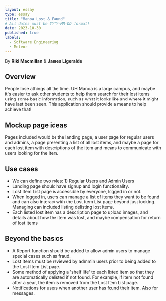 ```yaml
---
layout: essay
type: essay
title: "Manoa Lost & Found"
# All dates must be YYYY-MM-DD format!
date: 2023-10-30
published: true
labels:
  - Software Engineering
  - Meteor
---
```

By <strong>Riki Macmillan</strong> & <b>James Ligeralde</b>

## Overview

People lose athings all the time. UH Manoa is a large campus, and maybe it's easier to ask other students to help them search for their lost items using some basic information, such as what it looks like and where it might have last been seen. This application should provide a means to help achieve that!

## Mockup page ideas

Pages included would be the landing page, a user page for regular users and admins, a page presenting a list of all lost items, and maybe a page for each lost item with descriptions of the item and means to communicate with users looking for the item.

## Use cases

<ul>
<li>We can define two roles: 1) Regular Users and Admin Users</li>
<li>Landing page should have signup and login functionality.</li>
<li>Lost Item List page is accessible by everyone, logged in or not.</li>
<li>When logged in, users can manage a list of items they want to be found and can also interact with the Lost Item List page beyond just looking. Managing can included listing delisting lost items.</li>
<li>Each listed lost item has a description page to upload images, and details about how the item was lost, and maybe compensation for return of lost items</li>
</ul>

## Beyond the basics

<ul>
<li>A Report function should be added to allow admin users to manage special cases such as fraud.</li>
<li>Lost Items must be reviewed by admmin users prior to being added to the Lost Item List page.</li>
<li>Some method of applying a 'shelf life' to each listed item so that they are automatically delisted if not found. For example, if item not found after a year, the item is removed from the Lost Item List page.</li>
<li>Notifications for users when another user has found their item. Also for messages.</li>
</ul>
